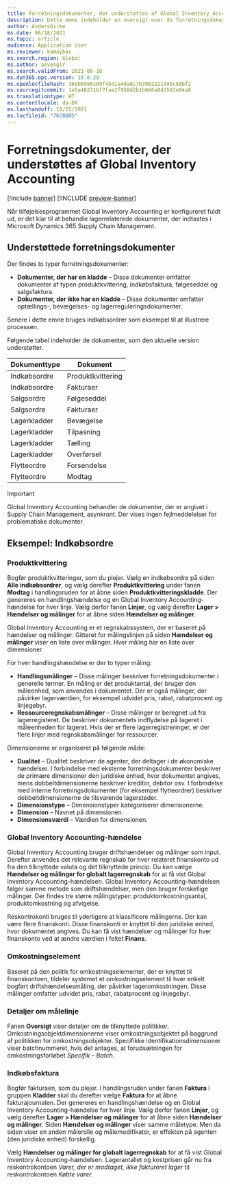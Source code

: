 ```yaml
---
title: Forretningsdokumenter, der understøttes af Global Inventory Accounting
description: Dette emne indeholder en oversigt over de forretningsdokumenter, der understøttes af Global Inventory Accounting. Det indeholder også et detaljeret eksempel på indkøbsordredokumenter.
author: AndersGirke
ms.date: 06/18/2021
ms.topic: article
audience: Application User
ms.reviewer: kamaybac
ms.search.region: Global
ms.author: aevengir
ms.search.validFrom: 2021-06-18
ms.dyn365.ops.version: 10.0.20
ms.openlocfilehash: 369b6996c09f4bd1a4da8c7b3902221495c58bf2
ms.sourcegitcommit: 1e5a46271bf7fae2f958d2b1b666a8d2583e04a8
ms.translationtype: HT
ms.contentlocale: da-DK
ms.lasthandoff: 10/25/2021
ms.locfileid: "7678805"
---
```

# <a name="business-documents-supported-by-global-inventory-accounting"></a>Forretningsdokumenter, der understøttes af Global Inventory Accounting

[!include [banner](../includes/banner.md)]
[!INCLUDE [preview-banner](../includes/preview-banner.md)] <!--KFM: Until 4/30/2022 -->

Når tilføjelsesprogrammet Global Inventory Accounting er konfigureret fuldt ud, er det klar til at behandle lagerrelaterede dokumenter, der indtastes i Microsoft Dynamics 365 Supply Chain Management.

## <a name="supported-business-documents"></a>Understøttede forretningsdokumenter

Der findes to typer forretningsdokumenter:

- **Dokumenter, der har en kladde** – Disse dokumenter omfatter dokumenter af typen produktkvittering, indkøbsfaktura, følgeseddel og salgsfaktura.
- **Dokumenter, der ikke har en kladde** – Disse dokumenter omfatter optællings-, bevægelses- og lagerreguleringsdokumenter.

Senere i dette emne bruges indkøbsordrer som eksempel til at illustrere processen.

Følgende tabel indeholder de dokumenter, som den aktuelle version understøtter.

| Dokumenttype      | Dokument        |
|--------------------|-----------------|
| Indkøbsordre     | Produktkvittering |
| Indkøbsordre     | Fakturaer         |
| Salgsordre        | Følgeseddel    |
| Salgsordre        | Fakturaer         |
| Lagerkladder | Bevægelse        |
| Lagerkladder | Tilpasning      |
| Lagerkladder | Tælling        |
| Lagerkladder | Overførsel        |
| Flytteordre     | Forsendelse        |
| Flytteordre     | Modtag         |

> [!IMPORTANT]
> Global Inventory Accounting behandler de dokumenter, der er angivet i Supply Chain Management, asynkront. Der vises ingen fejlmeddelelser for problematiske dokumenter.

## <a name="example-purchase-order"></a>Eksempel: Indkøbsordre

### <a name="product-receipt"></a>Produktkvittering

Bogfør produktkvitteringer, som du plejer. Vælg en indkøbsordre på siden **Alle indkøbsordrer**, og vælg derefter **Produktkvittering** under fanen **Modtag** i handlingsruden for at åbne siden **Produktkvitteringskladde**. Der genereres en handlingshændelse og en Global Inventory Accounting-hændelse for hver linje. Vælg derfor fanen **Linjer**, og vælg derefter **Lager \> Hændelser og målinger** for at åbne siden **Hændelser og målinger**.

Global Inventory Accounting er et regnskabssystem, der er baseret på hændelser og målinger. Gitteret for målingslinjen på siden **Hændelser og målinger** viser en liste over målinger. Hver måling har en liste over dimensioner.

For hver handlingshændelse er der to typer måling:

- **Handlingsmålinger** – Disse målinger beskriver forretningsdokumenter i generelle termer. En måling er det produktantal, der bruger den måleenhed, som anvendes i dokumentet. Der er også målinger, der påvirker lagerværdien, for eksempel udvidet pris, rabat, rabatprocent og linjegebyr.
- **Ressourceregnskabsmålinger** – Disse målinger er beregnet ud fra lagerregisteret. De beskriver dokumentets indflydelse på lageret i måleenheden for lageret. Hvis der er flere lagerregistreringer, er der flere linjer med regnskabsmålinger for ressourcer.

Dimensionerne er organiseret på følgende måde:

- **Dualitet** – Dualitet beskriver de agenter, der deltager i de økonomiske hændelser. I forbindelse med eksterne forretningsdokumenter beskriver de primære dimensioner den juridiske enhed, hvor dokumentet angives, mens dobbeltdimensionerne beskriver kreditor, debitor osv. I forbindelse med interne forretningsdokumenter (for eksempel flytteordrer) beskriver dobbeltdimensionerne de tilsvarende lagersteder.
- **Dimensionstype** – Dimensionstyper kategoriserer dimensionerne.
- **Dimension** – Navnet på dimensionen.
- **Dimensionsværdi** – Værdien for dimensionen.

### <a name="global-inventory-accounting-event"></a>Global Inventory Accounting-hændelse

Global Inventory Accounting bruger driftshændelser og målinger som input. Derefter anvendes det relevante regnskab for hver relateret finanskonto ud fra den tilknyttede valuta og det tilknyttede princip. Du kan vælge **Hændelser og målinger for globalt lagerregnskab** for at få vist Global Inventory Accounting-hændelsen. Global Inventory Accounting-hændelsen følger samme metode som driftshændelser, men den bruger forskellige målinger. Der findes tre større målingstyper: produktomkostningsantal, produktomkostning og afvigelse.

Reskontrokonti bruges til yderligere at klassificere målingerne. Der kan være flere finanskonti. Disse finanskonti er knyttet til den juridiske enhed, hvor dokumentet angives. Du kan få vist hændelser og målinger for hver finanskonto ved at ændre værdien i feltet **Finans**.

### <a name="cost-element"></a>Omkostningselement

Baseret på den politik for omkostningselementer, der er knyttet til finanskontoen, tildeler systemet et omkostningselement til hver enkelt bogført driftshændelsesmåling, der påvirker lageromkostningen. Disse målinger omfatter udvidet pris, rabat, rabatprocent og linjegebyr.

### <a name="measurement-line-details"></a>Detaljer om målelinje

Fanen **Oversigt** viser detaljer om de tilknyttede politikker. Omkostningsobjektdimensionerne viser omkostningsobjektet på baggrund af politikken for omkostningsobjekter. Specifikke identifikationsdimensioner viser batchnummeret, hvis det antages, at forudsætningen for omkostningsforløbet *Specifik – Batch*.

### <a name="purchase-invoice"></a>Indkøbsfaktura

Bogfør fakturaen, som du plejer. I handlingsruden under fanen **Faktura** i gruppen **Kladder** skal du derefter vælge **Faktura** for at åbne fakturajournalen. Der genereres en handlingshændelse og en Global Inventory Accounting-hændelse for hver linje. Vælg derfor fanen **Linjer**, og vælg derefter **Lager \> Hændelser og målinger** for at åbne siden **Hændelser og målinger**. Siden **Hændelser og målinger** viser samme måletype. Men da siden viser en anden målerolle og målemodifikator, er effekten på agenten (den juridiske enhed) forskellig.

Vælg **Hændelser og målinger for globalt lagerregnskab** for at få vist Global Inventory Accounting-hændelsen. Lagerantallet og kostprisen går nu fra reskontrokontoen *Varer, der er modtaget, ikke faktureret lager* til reskontrokontoen *Købte varer*.
